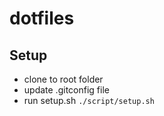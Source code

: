 # dotfiles

## Setup
* clone to root folder
* update .gitconfig file
* run setup.sh `./script/setup.sh`
